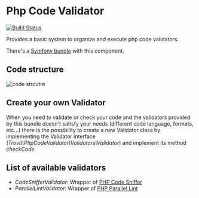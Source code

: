 # Php Code Validator  

[![Build Status](https://travis-ci.org/trovit/php-code-validator.svg?branch=master)](https://travis-ci.org/trovit/php-code-validator)  

Provides a basic system to organize and execute php code validators.

There's a [Symfony bundle](https://github.com/trovit/php-code-validator-bundle) with this component.

## Code structure

![code strcutre](http://i.imgur.com/RZ6qmZ3.png)

## Create your own Validator

When you need to validate or check your code and the validators provided by this bundle doesn't satisfy your needs (different code language, formats, etc...) there is the possibility to create a new Validator class by implementing the Validator interface (_Trovit\PhpCodeValidator\Validators\Validator_) and implement its method *checkCode*

## List of available validators

- *CodeSnifferValidator*: Wrapper of [PHP Code Sniffer](https://github.com/squizlabs/PHP_CodeSniffer)
- *ParallelLintValidator*: Wrapper of [PHP Parallel Lint](https://github.com/JakubOnderka/PHP-Parallel-Lint)
